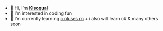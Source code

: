 - 👋 Hi, I’m [**Kisoqual**](https://so.bang.cl)
- 👀 I’m interested in coding fun
- 🌱 I’m currently learning [c pluses rn](https://github.com/kisoqual/tiemer) + i also will learn c# & many others soon
